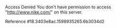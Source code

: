 Access Denied You don't have permission to access "http://www.nike.com/" on this server.

Reference #18.3403e8ac.1598935265.6b3034d2